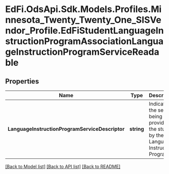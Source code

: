 # EdFi.OdsApi.Sdk.Models.Profiles.Minnesota_Twenty_Twenty_One_SISVendor_Profile.EdFiStudentLanguageInstructionProgramAssociationLanguageInstructionProgramServiceReadable
## Properties

Name | Type | Description | Notes
------------ | ------------- | ------------- | -------------
**LanguageInstructionProgramServiceDescriptor** | **string** | Indicates the service being provided to the student by the Language Instruction Program. | 

[[Back to Model list]](../README.md#documentation-for-models) [[Back to API list]](../README.md#documentation-for-api-endpoints) [[Back to README]](../README.md)

